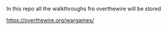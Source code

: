 In this repo all the walkthroughs fro overthewire will be stored 

https://overthewire.org/wargames/

